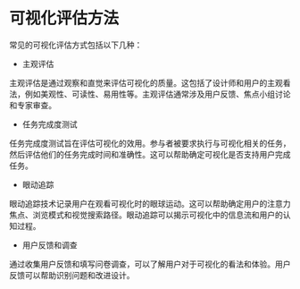# 可视化评估方法
<!-- :label:`visualization-evaluation` -->


常见的可视化评估方式包括以下几种：

- 主观评估

主观评估是通过观察和直觉来评估可视化的质量。这包括了设计师和用户的主观看法，例如美观性、可读性、易用性等。主观评估通常涉及用户反馈、焦点小组讨论和专家审查。

- 任务完成度测试

任务完成度测试旨在评估可视化的效用。参与者被要求执行与可视化相关的任务，然后评估他们的任务完成时间和准确性。这可以帮助确定可视化是否支持用户完成任务。

- 眼动追踪

眼动追踪技术记录用户在观看可视化时的眼球运动。这可以帮助确定用户的注意力焦点、浏览模式和视觉搜索路径。眼动追踪可以揭示可视化中的信息流和用户的认知过程。

- 用户反馈和调查

通过收集用户反馈和填写问卷调查，可以了解用户对于可视化的看法和体验。用户反馈可以帮助识别问题和改进设计。